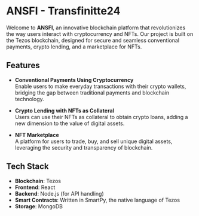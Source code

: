 # ANSFI - Transfinitte24

Welcome to **ANSFI**, an innovative blockchain platform that revolutionizes the way users interact with cryptocurrency and NFTs. Our project is built on the Tezos blockchain, designed for secure and seamless conventional payments, crypto lending, and a marketplace for NFTs.

## Features

- **Conventional Payments Using Cryptocurrency**  
  Enable users to make everyday transactions with their crypto wallets, bridging the gap between traditional payments and blockchain technology.

- **Crypto Lending with NFTs as Collateral**  
  Users can use their NFTs as collateral to obtain crypto loans, adding a new dimension to the value of digital assets.

- **NFT Marketplace**  
  A platform for users to trade, buy, and sell unique digital assets, leveraging the security and transparency of blockchain.

## Tech Stack

- **Blockchain**: Tezos  
- **Frontend**: React  
- **Backend**: Node.js (for API handling)  
- **Smart Contracts**: Written in SmartPy, the native language of Tezos  
- **Storage**: MongoDB
